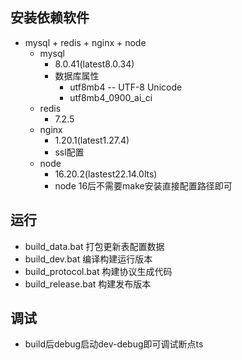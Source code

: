 ## 安装依赖软件
- mysql + redis + nginx + node
    - mysql
        - 8.0.41(latest8.0.34)
		- 数据库属性
			- utf8mb4 -- UTF-8 Unicode
			- utf8mb4_0900_ai_ci
    - redis
        - 7.2.5
    - nginx
        - 1.20.1(latest1.27.4)
        - ssl配置
    - node
        - 16.20.2(lastest22.14.0lts)
        - node 16后不需要make安装直接配置路径即可

## 运行
- build_data.bat 打包更新表配置数据
- build_dev.bat 编译构建运行版本
- build_protocol.bat 构建协议生成代码
- build_release.bat 构建发布版本

## 调试
- build后debug启动dev-debug即可调试断点ts